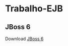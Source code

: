 # Trabalho-EJB

## JBoss 6

Download [JBoss 6](https://drive.google.com/file/d/1lxiCZMzccPlL3WM5GiJGFod4bx8x-Cag/view?usp=sharing)
